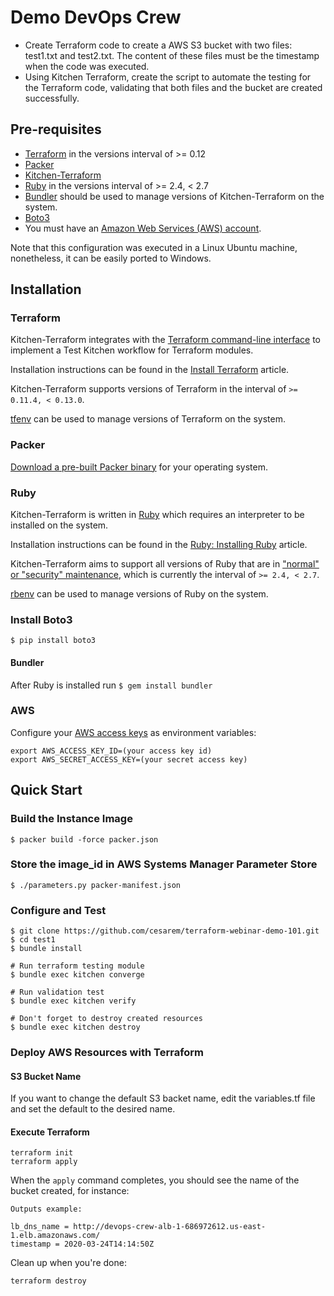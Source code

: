# Demo DevOps Crew
* Create Terraform code to create a AWS S3 bucket with two files: test1.txt and test2.txt. The content of these files must be the timestamp when the code was executed.
* Using Kitchen Terraform, create the script to automate the testing for the Terraform code, validating that both files and the bucket are created successfully.

## Pre-requisites

* [Terraform](https://www.terraform.io/) in the versions interval of >= 0.12 
* [Packer](https://www.packer.io/)
* [Kitchen-Terraform](https://github.com/newcontext-oss/kitchen-terraform)
* [Ruby](https://www.ruby-lang.org/en/) in the versions interval of >= 2.4, < 2.7
* [Bundler](https://bundler.io/index.html#getting-started) should be used to manage versions of Kitchen-Terraform on the system.
* [Boto3](https://boto3.amazonaws.com/v1/documentation/api/latest/guide/quickstart.html)
* You must have an [Amazon Web Services (AWS) account](http://aws.amazon.com/).

Note that this configuration was executed in a Linux Ubuntu machine, nonetheless, it can be easily ported to Windows.

## Installation

### Terraform
Kitchen-Terraform integrates with the
[Terraform command-line interface](https://www.terraform.io/docs/commands/index.html) to implement a Test
Kitchen workflow for Terraform modules.

Installation instructions can be found in the
[Install Terraform](https://learn.hashicorp.com/terraform/getting-started/install.html) article.

Kitchen-Terraform supports versions of Terraform in the interval of
`>= 0.11.4, < 0.13.0`.

[tfenv](https://github.com/kamatama41/tfenv) can be used to manage versions of Terraform on the system.

### Packer
[Download a pre-built Packer binary](https://www.packer.io/downloads/) for your operating system.

### Ruby

Kitchen-Terraform is written in [Ruby](https://www.ruby-lang.org/en/) which requires an
interpreter to be installed on the system.

Installation instructions can be found in the
[Ruby: Installing Ruby](https://www.ruby-lang.org/en/documentation/installation/) article.

Kitchen-Terraform aims to support all versions of Ruby that are in
["normal" or "security" maintenance](https://www.ruby-lang.org/en/downloads/branches/), which is currently
the interval of `>= 2.4, < 2.7`.

[rbenv](https://github.com/rbenv/rbenv) can be used to manage versions of Ruby on the system.

### Install Boto3
```$ pip install boto3```

#### Bundler
After Ruby is installed run
```$ gem install bundler```

### AWS
Configure your [AWS access keys](http://docs.aws.amazon.com/general/latest/gr/aws-sec-cred-types.html#access-keys-and-secret-access-keys) as
environment variables:
```
export AWS_ACCESS_KEY_ID=(your access key id)
export AWS_SECRET_ACCESS_KEY=(your secret access key)
```
## Quick Start

### Build the Instance Image

```
$ packer build -force packer.json
```

### Store the image_id in AWS Systems Manager Parameter Store

```
$ ./parameters.py packer-manifest.json
```

### Configure and Test

```
$ git clone https://github.com/cesarem/terraform-webinar-demo-101.git
$ cd test1
$ bundle install

# Run terraform testing module
$ bundle exec kitchen converge

# Run validation test
$ bundle exec kitchen verify

# Don't forget to destroy created resources
$ bundle exec kitchen destroy
```

### Deploy AWS Resources with Terraform 

#### S3 Bucket Name
If you want to change the default S3 backet name, edit the variables.tf file and set the default to the desired name.

#### Execute Terraform
```
terraform init
terraform apply
```

When the `apply` command completes, you should see the name of the bucket created, for instance:

```
Outputs example:

lb_dns_name = http://devops-crew-alb-1-686972612.us-east-1.elb.amazonaws.com/
timestamp = 2020-03-24T14:14:50Z
```

Clean up when you're done:

```
terraform destroy

